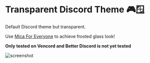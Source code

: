 # Transparent Discord Theme 🎮🪟
Default Discord theme but transparent.

Use [Mica For Everyone](https://github.com/MicaForEveryone/MicaForEveryone) to achieve frosted glass look!

**Only tested on Vencord and Better Discord is not yet tested**

![screenshot](https://i.imgur.com/Od8xI8Z.png)
